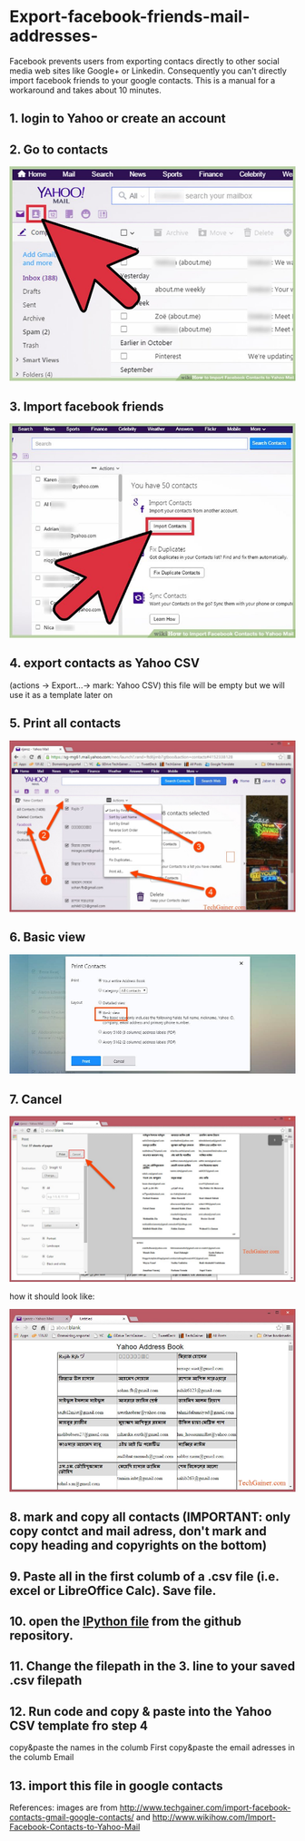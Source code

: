 # Export-facebook-friends-mail-addresses-
Facebook prevents users from exporting contacs directly to other social media web sites like Google+ or Linkedin. Consequently you can't directly import facebook friends to your google contacts. This is a manual for a workaround and takes about 10 minutes.

## 1. login to Yahoo or create an account
## 2. Go to contacts

![](https://github.com/christianreiser/export-facebook-friends-mail-addresses-/blob/master/images/1.jpg)

## 3. Import facebook friends

![](https://github.com/christianreiser/export-facebook-friends-mail-addresses-/blob/master/images/2.jpg)

## 4. export contacts as Yahoo CSV 
(actions -> Export...-> mark: Yahoo CSV)
this file will be empty but we will use it as a template later on

## 5. Print all contacts

![](https://github.com/christianreiser/export-facebook-friends-mail-addresses-/blob/master/images/3.jpg)

## 6. Basic view

![](https://github.com/christianreiser/export-facebook-friends-mail-addresses-/blob/master/images/4.jpg)

## 7. Cancel

![](https://github.com/christianreiser/export-facebook-friends-mail-addresses-/blob/master/images/5.jpg)

how it should look like:

![](https://github.com/christianreiser/export-facebook-friends-mail-addresses-/blob/master/images/6.jpg)

## 8. mark and copy all contacts (IMPORTANT: only copy contct and mail adress, don't mark and copy heading and copyrights on the bottom)

## 9. Paste all in the first columb of a .csv file (i.e. excel or LibreOffice Calc). Save file.

## 10. open the [IPython file](https://github.com/christianreiser/export-facebook-friends-mail-addresses-/blob/master/export%20and%20sort%20name%20and%20mail%20from%20facebook%20friends.ipynb) from the github repository.

## 11. Change the filepath in the 3. line to your saved .csv filepath

## 12. Run code and copy & paste into the Yahoo CSV template fro step 4
copy&paste the names in the columb First
copy&paste the email adresses in the columb Email

## 13. import this file in google contacts

References: images are from http://www.techgainer.com/import-facebook-contacts-gmail-google-contacts/ and http://www.wikihow.com/Import-Facebook-Contacts-to-Yahoo-Mail
